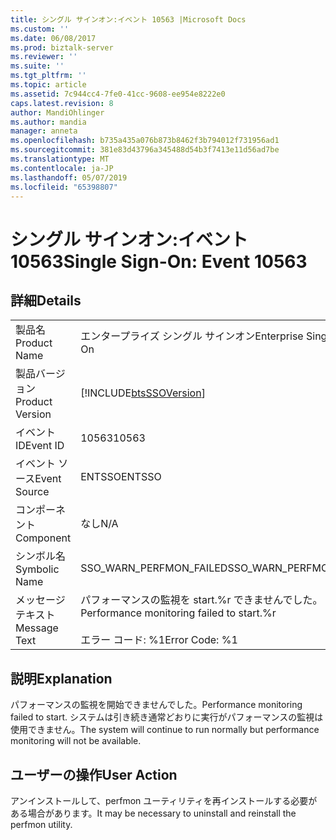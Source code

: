 ```yaml
---
title: シングル サインオン:イベント 10563 |Microsoft Docs
ms.custom: ''
ms.date: 06/08/2017
ms.prod: biztalk-server
ms.reviewer: ''
ms.suite: ''
ms.tgt_pltfrm: ''
ms.topic: article
ms.assetid: 7c944cc4-7fe0-41cc-9608-ee954e8222e0
caps.latest.revision: 8
author: MandiOhlinger
ms.author: mandia
manager: anneta
ms.openlocfilehash: b735a435a076b873b8462f3b794012f731956ad1
ms.sourcegitcommit: 381e83d43796a345488d54b3f7413e11d56ad7be
ms.translationtype: MT
ms.contentlocale: ja-JP
ms.lasthandoff: 05/07/2019
ms.locfileid: "65398807"
---
```

# <a name="single-sign-on-event-10563"></a><span data-ttu-id="0694e-102">シングル サインオン:イベント 10563</span><span class="sxs-lookup"><span data-stu-id="0694e-102">Single Sign-On: Event 10563</span></span>
## <a name="details"></a><span data-ttu-id="0694e-103">詳細</span><span class="sxs-lookup"><span data-stu-id="0694e-103">Details</span></span>  
  
|                 |                                                                      |
|-----------------|----------------------------------------------------------------------|
|  <span data-ttu-id="0694e-104">製品名</span><span class="sxs-lookup"><span data-stu-id="0694e-104">Product Name</span></span>   |                      <span data-ttu-id="0694e-105">エンタープライズ シングル サインオン</span><span class="sxs-lookup"><span data-stu-id="0694e-105">Enterprise Single Sign-On</span></span>                       |
| <span data-ttu-id="0694e-106">製品バージョン</span><span class="sxs-lookup"><span data-stu-id="0694e-106">Product Version</span></span> |      [!INCLUDE[btsSSOVersion](../includes/btsssoversion-md.md)]      |
|    <span data-ttu-id="0694e-107">イベント ID</span><span class="sxs-lookup"><span data-stu-id="0694e-107">Event ID</span></span>     |                                <span data-ttu-id="0694e-108">10563</span><span class="sxs-lookup"><span data-stu-id="0694e-108">10563</span></span>                                 |
|  <span data-ttu-id="0694e-109">イベント ソース</span><span class="sxs-lookup"><span data-stu-id="0694e-109">Event Source</span></span>   |                                <span data-ttu-id="0694e-110">ENTSSO</span><span class="sxs-lookup"><span data-stu-id="0694e-110">ENTSSO</span></span>                                |
|    <span data-ttu-id="0694e-111">コンポーネント</span><span class="sxs-lookup"><span data-stu-id="0694e-111">Component</span></span>    |                                 <span data-ttu-id="0694e-112">なし</span><span class="sxs-lookup"><span data-stu-id="0694e-112">N/A</span></span>                                  |
|  <span data-ttu-id="0694e-113">シンボル名</span><span class="sxs-lookup"><span data-stu-id="0694e-113">Symbolic Name</span></span>  |                       <span data-ttu-id="0694e-114">SSO_WARN_PERFMON_FAILED</span><span class="sxs-lookup"><span data-stu-id="0694e-114">SSO_WARN_PERFMON_FAILED</span></span>                        |
|  <span data-ttu-id="0694e-115">メッセージ テキスト</span><span class="sxs-lookup"><span data-stu-id="0694e-115">Message Text</span></span>   | <span data-ttu-id="0694e-116">パフォーマンスの監視を start.%r できませんでした。</span><span class="sxs-lookup"><span data-stu-id="0694e-116">Performance monitoring failed to start.%r</span></span><br /><br /> <span data-ttu-id="0694e-117">エラー コード: %1</span><span class="sxs-lookup"><span data-stu-id="0694e-117">Error Code: %1</span></span> |
  
## <a name="explanation"></a><span data-ttu-id="0694e-118">説明</span><span class="sxs-lookup"><span data-stu-id="0694e-118">Explanation</span></span>  
 <span data-ttu-id="0694e-119">パフォーマンスの監視を開始できませんでした。</span><span class="sxs-lookup"><span data-stu-id="0694e-119">Performance monitoring failed to start.</span></span> <span data-ttu-id="0694e-120">システムは引き続き通常どおりに実行がパフォーマンスの監視は使用できません。</span><span class="sxs-lookup"><span data-stu-id="0694e-120">The system will continue to run normally but performance monitoring will not be available.</span></span>  
  
## <a name="user-action"></a><span data-ttu-id="0694e-121">ユーザーの操作</span><span class="sxs-lookup"><span data-stu-id="0694e-121">User Action</span></span>  
 <span data-ttu-id="0694e-122">アンインストールして、perfmon ユーティリティを再インストールする必要がある場合があります。</span><span class="sxs-lookup"><span data-stu-id="0694e-122">It may be necessary to uninstall and reinstall the perfmon utility.</span></span>